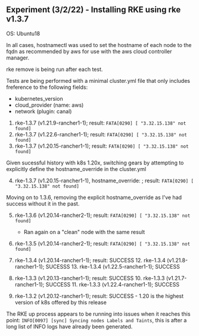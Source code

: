 ## Experiment (3/2/22) - Installing RKE using rke v1.3.7 

OS: Ubuntu18

In all cases, hostnamectl was used to set the hostname of each node to the fqdn as recommended by aws for use with the aws cloud controller manager. 

rke remove is being run after each test.

Tests are being performed with a minimal cluster.yml file that only includes freference to the following fields: 
- kubernetes_version
- cloud_provider (name: aws)
- network (plugin: canal)

1. rke-1.3.7 (v1.21.9-rancher1-1); result: `FATA[0290] [ "3.32.15.138" not found]`
2. rke-1.3.7 (v1.22.6-rancher1-1); result: `FATA[0290] [ "3.32.15.138" not found]`
3. rke-1.3.7 (v1.20.15-rancher1-1); result: `FATA[0290] [ "3.32.15.138" not found]`

Given sucessful history with k8s 1.20x, switching gears by attempting to explicitly define the hostname_override in the cluster.yml 

4. rke-1.3.7 (v1.20.15-rancher1-1), hostname_override: <fqdn>; result: `FATA[0290] [ "3.32.15.138" not found]`

Moving on to 1.3.6, removing the explicit hostname_override as I've had success without it in the past.

5. rke-1.3.6 (v1.20.14-rancher2-1); result: `FATA[0290] [ "3.32.15.138" not found]`
    - Ran again on a "clean" node with the same result

6. rke-1.3.5 (v1.20.14-rancher2-1); result: `FATA[0290] [ "3.32.15.138" not found]`

7. rke-1.3.4 (v1.20.14-rancher1-1); result: SUCCESS
    12. rke-1.3.4 (v1.21.8-rancher1-1); SUCESSS
    13. rke-1.3.4 (v1.22.5-rancher1-1); SUCCESS

8. rke-1.3.3 (v1.20.13-rancher1-1); result: SUCCESS
    10. rke-1.3.3 (v1.21.7-rancher1-1); SUCCESS
    11. rke-1.3.3 (v1.22.4-rancher1-1); SUCCESS

9. rke-1.3.2 (v1.20.12-rancher1-1); result: SUCCESS - 1.20 is the highest version of k8s offered by this release

The RKE up process appears to be running into issues when it reaches this point: `INFO[0097] [sync] Syncing nodes Labels and Taints`, this is after a long list of INFO logs have already been generated. 